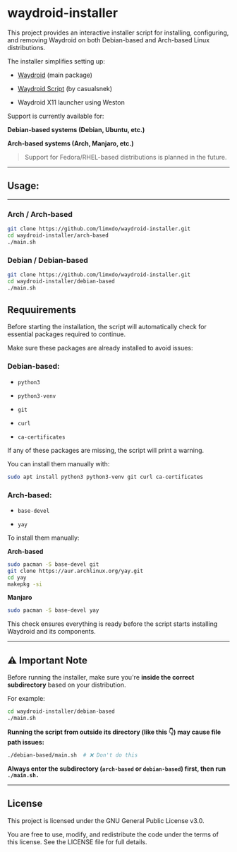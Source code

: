 # waydroid-installer

This project provides an interactive installer script for installing, configuring, and removing Waydroid on both Debian-based and Arch-based Linux distributions.

The installer simplifies setting up:

- [Waydroid](https://github.com/waydroid/waydroid) (main package)

- [Waydroid Script](https://github.com/casualsnek/waydroid_script) (by casualsnek)

- Waydroid X11 launcher using Weston

Support is currently available for:

**Debian-based systems (Debian, Ubuntu, etc.)**

**Arch-based systems (Arch, Manjaro, etc.)**

> Support for Fedora/RHEL-based distributions is planned in the future.
---

## Usage:
---
### Arch / Arch-based

```bash
git clone https://github.com/limxdo/waydroid-installer.git
cd waydroid-installer/arch-based
./main.sh
```

### Debian / Debian-based

```bash
git clone https://github.com/limxdo/waydroid-installer.git
cd waydroid-installer/debian-based
./main.sh
```

## Requuirements

Before starting the installation, the script will automatically check for essential packages required to continue.

Make sure these packages are already installed to avoid issues:

### Debian-based:
- `python3`

- `python3-venv`

- `git`

- `curl`

- `ca-certificates`

If any of these packages are missing, the script will print a warning.

You can install them manually with:

```bash
sudo apt install python3 python3-venv git curl ca-certificates
```

### Arch-based:

- `base-devel`

- `yay`

To install them manually:

**Arch-based**

```bash
sudo pacman -S base-devel git
git clone https://aur.archlinux.org/yay.git
cd yay
makepkg -si
```

**Manjaro**

```bash
sudo pacman -S base-devel yay
```

This check ensures everything is ready before the script starts installing Waydroid and its components.

---


## ⚠️ Important Note

Before running the installer, make sure you're **inside the correct subdirectory** based on your distribution.

For example:

```bash
cd waydroid-installer/debian-based
./main.sh
```

**Running the script from outside its directory (like this 👇) may cause file path issues:**

```bash
./debian-based/main.sh  # ❌ Don't do this
```

**Always enter the subdirectory (`arch-based` or `debian-based`) first, then run `./main.sh.`**

---

## License

This project is licensed under the GNU General Public License v3.0.

You are free to use, modify, and redistribute the code under the terms of this license.
See the LICENSE file for full details.
